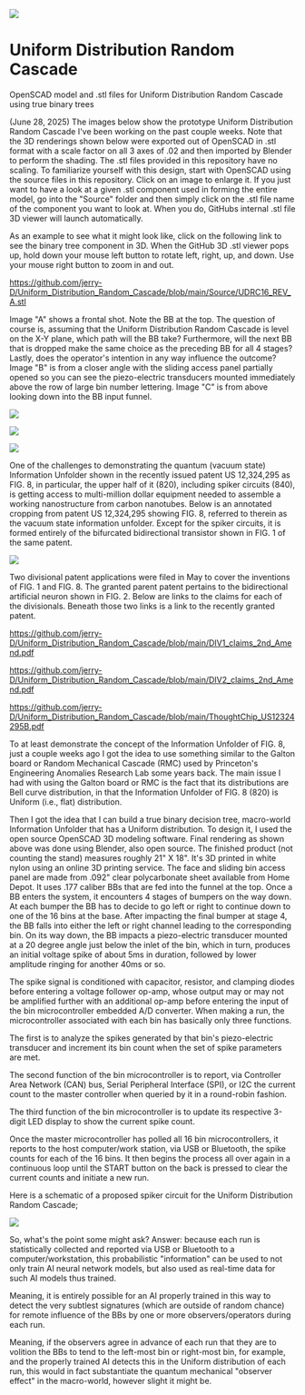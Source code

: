 ![](https://github.com/jerry-D/Bidirectional-Artificial-Neuron/blob/main/ThoughtChip_logo.png)
# Uniform Distribution Random Cascade
OpenSCAD model and .stl files for Uniform Distribution Random Cascade using true binary trees 

(June 28, 2025) The images below show the prototype Uniform Distribution Random Cascade I've been working on the past couple weeks. Note that the 3D renderings shown below were exported out of OpenSCAD in .stl format with a scale factor on all 3 axes of .02 and then imported by Blender to perform the shading.  The .stl files provided in this repository have no scaling.  To familiarize yourself with this design, start with OpenSCAD using the source files in this repository. Click on an image to enlarge it. If you just want to have a look at a given .stl component used in forming the entire model, go into the "Source" folder and then simply click on the .stl file name of the component you want to look at.  When you do, GitHubs internal .stl file 3D viewer will launch automatically.  

As an example to see what it might look like, click on the following link to see the binary tree component in 3D. When the GitHub 3D .stl viewer pops up, hold down your mouse left button to rotate left, right, up, and down.  Use your mouse right button to zoom in and out.

https://github.com/jerry-D/Uniform_Distribution_Random_Cascade/blob/main/Source/UDRC16_REV_A.stl

Image "A" shows a frontal shot.  Note the BB at the top.  The question of course is, assuming that the Uniform Distribution Random Cascade is level on the X-Y plane, which path will the BB take?  Furthermore, will the next BB that is dropped make the same choice as the preceding BB for all 4 stages?  Lastly, does the operator's intention in any way influence the outcome? 
Image "B" is from a closer angle with the sliding access panel partially opened so you can see the piezo-electric transducers mounted immediately above the row of large bin number lettering.
Image "C" is from above looking down into the BB input funnel.

![](https://github.com/jerry-D/Uniform_Distribution_Random_Cascade/blob/main/Blend_composite_3_crop.png)

![](https://github.com/jerry-D/Uniform_Distribution_Random_Cascade/blob/main/Blend_composite_4_angle_2_crop.png)

![](https://github.com/jerry-D/Uniform_Distribution_Random_Cascade/blob/main/Blend_composite_down_angle_crop.png)

One of the challenges to demonstrating the quantum (vacuum state) Information Unfolder shown in the recently issued patent US 12,324,295 as FIG. 8, in particular, the upper half of it (820), including spiker circuits (840), is getting access to multi-million dollar equipment needed to assemble a working nanostructure from carbon nanotubes.  Below is an annotated cropping from patent US 12,324,295 showing FIG. 8, referred to therein as the vacuum state information unfolder.  Except for the spiker circuits, it is formed entirely of the bifurcated bidirectional transistor shown in FIG. 1 of the same patent.

![](https://github.com/jerry-D/Uniform_Distribution_Random_Cascade/blob/main/DIV_FIGs_both.png)

Two divisional patent applications were filed in May to cover the inventions of FIG. 1 and FIG. 8.  The granted parent patent pertains to the bidirectional artificial neuron shown in FIG. 2.  Below are links to the claims for each of the divisionals. Beneath those two links is a link to the recently granted patent.

https://github.com/jerry-D/Uniform_Distribution_Random_Cascade/blob/main/DIV1_claims_2nd_Amend.pdf

https://github.com/jerry-D/Uniform_Distribution_Random_Cascade/blob/main/DIV2_claims_2nd_Amend.pdf

https://github.com/jerry-D/Uniform_Distribution_Random_Cascade/blob/main/ThoughtChip_US12324295B.pdf

To at least demonstrate the concept of the Information Unfolder of FIG. 8, just a couple weeks ago I got the idea to use something similar to the Galton board or Random Mechanical Cascade (RMC) used by Princeton's Engineering Anomalies Research Lab some years back.  The main issue I had with using the Galton board or RMC is the fact that its distributions are Bell curve distribution, in that the Information Unfolder of FIG. 8 (820) is Uniform (i.e., flat) distribution.

Then I got the idea that I can build a true binary decision tree, macro-world Information Unfolder that has a Uniform distribution.  To design it, I used the open source OpenSCAD 3D modeling software. Final rendering as shown above was done using Blender, also open source.  The finished product (not counting the stand) measures roughly 21" X 18".  It's 3D printed in white nylon using an online 3D printing service.  The face and sliding bin access panel are made from .092" clear polycarbonate sheet available from Home Depot.  It uses .177 caliber BBs that are fed into the funnel at the top.  Once a BB enters the system, it encounters 4 stages of bumpers on the way down.  At each bumper the BB has to decide to go left or right to continue down to one of the 16 bins at the base.
After impacting the final bumper at stage 4, the BB falls into either the left or right channel leading to the corresponding bin. On its way down, the BB impacts a piezo-electric transducer mounted at a 20 degree angle just below the inlet of the bin, which in turn, produces an initial voltage spike of about 5ms in duration, followed by lower amplitude ringing for another 40ms or so.

The spike signal is conditioned with capacitor, resistor, and clamping diodes before entering a voltage follower op-amp, whose output may or may not be amplified further with an additional op-amp before entering the input of the bin microcontroller embedded A/D converter.  When making a run, the microcontroller associated with each bin has basically only three functions.  

The first is to analyze the spikes generated by that bin's piezo-electric transducer and increment its bin count when the set of spike parameters are met. 

The second function of the bin microcontroller is to report, via Controller Area Network (CAN) bus, Serial Peripheral Interface (SPI), or I2C the current count to the master controller when queried by it in a round-robin fashion.

The third function of the bin microcontroller is to update its respective 3-digit LED display to show the current spike count. 

Once the master microcontroller has polled all 16 bin microcontrollers, it reports to the host computer/work station, via USB or Bluetooth, the spike counts for each of the 16 bins.  It then begins the process all over again in a continuous loop until the START button on the back is pressed to clear the current counts and initiate a new run.

Here is a schematic of a proposed spiker circuit for the Uniform Distribution Random Cascade;

![](https://github.com/jerry-D/Uniform_Distribution_Random_Cascade/blob/main/Spiker_circuit.png)

So, what's the point some might ask?  Answer:  because each run is statistically collected and reported via USB or Bluetooth to a computer/workstation, this probabilistic "information" can be used to not only train AI neural network models, but also used as real-time data for such AI models thus trained.  

Meaning, it is entirely possible for an AI properly trained in this way to detect the very subtlest signatures (which are outside of random chance) for remote influence of the BBs by one or more observers/operators during each run. 

Meaning,  if the observers agree in advance of each run that they are to volition the BBs to tend to the left-most bin or right-most bin, for example, and the properly trained AI detects this in the Uniform distribution of each run, this would in fact substantiate the quantum mechanical "observer effect" in the macro-world, however slight it might be.
